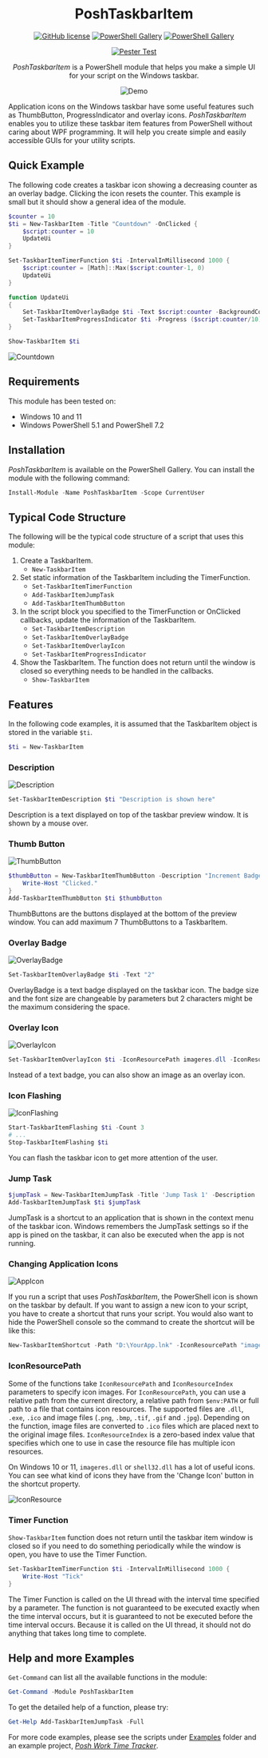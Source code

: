 <div align="center">

# PoshTaskbarItem

[![GitHub license](https://img.shields.io/github/license/mdgrs-mei/PoshTaskbarItem)](https://github.com/mdgrs-mei/PoshTaskbarItem/blob/main/LICENSE)
[![PowerShell Gallery](https://img.shields.io/powershellgallery/p/PoshTaskbarItem)](https://www.powershellgallery.com/packages/PoshTaskbarItem)
[![PowerShell Gallery](https://img.shields.io/powershellgallery/dt/PoshTaskbarItem)](https://www.powershellgallery.com/packages/PoshTaskbarItem)

[![Pester Test](https://github.com/mdgrs-mei/PoshTaskbarItem/actions/workflows/pester-test.yml/badge.svg)](https://github.com/mdgrs-mei/PoshTaskbarItem/actions/workflows/pester-test.yml)

*PoshTaskbarItem* is a PowerShell module that helps you make a simple UI for your script on the Windows taskbar.

![Demo](https://user-images.githubusercontent.com/81177095/184648943-38273e0f-048f-4f4f-b335-f43d3e173619.gif)

</div>

Application icons on the Windows taskbar have some useful features such as ThumbButton, ProgressIndicator and overlay icons. *PoshTaskbarItem* enables you to utilize these taskbar item features from PowerShell without caring about WPF programming. It will help you create simple and easily accessible GUIs for your utility scripts.

## Quick Example

The following code creates a taskbar icon showing a decreasing counter as an overlay badge. Clicking the icon resets the counter. This example is small but it should show a general idea of the module.

```powershell
$counter = 10
$ti = New-TaskbarItem -Title "Countdown" -OnClicked {
    $script:counter = 10
    UpdateUi
}

Set-TaskbarItemTimerFunction $ti -IntervalInMillisecond 1000 {
    $script:counter = [Math]::Max($script:counter-1, 0)
    UpdateUi
}

function UpdateUi
{
    Set-TaskbarItemOverlayBadge $ti -Text $script:counter -BackgroundColor "LightSeaGreen"
    Set-TaskbarItemProgressIndicator $ti -Progress ($script:counter/10) -State Paused
}

Show-TaskbarItem $ti
```
![Countdown](https://user-images.githubusercontent.com/81177095/184890354-ad60b9cd-b918-41ad-b2a8-bd36b9e0c506.gif)

## Requirements

This module has been tested on:

- Windows 10 and 11 
- Windows PowerShell 5.1 and PowerShell 7.2

## Installation

*PoshTaskbarItem* is available on the PowerShell Gallery. You can install the module with the following command:

```powershell
Install-Module -Name PoshTaskbarItem -Scope CurrentUser
```

## Typical Code Structure

The following will be the typical code structure of a script that uses this module:

1. Create a TaskbarItem.
    - `New-TaskbarItem`
1. Set static information of the TaskbarItem including the TimerFunction.
    - `Set-TaskbarItemTimerFunction`
    - `Add-TaskbarItemJumpTask`
    - `Add-TaskbarItemThumbButton`
1. In the script block you specified to the TimerFunction or OnClicked callbacks, update the information of the TaskbarItem.
    - `Set-TaskbarItemDescription`
    - `Set-TaskbarItemOverlayBadge`
    - `Set-TaskbarItemOverlayIcon`
    - `Set-TaskbarItemProgressIndicator`
1. Show the TaskbarItem. The function does not return until the window is closed so everything needs to be handled in the callbacks.
    - `Show-TaskbarItem`

## Features

In the following code examples, it is assumed that the TaskbarItem object is stored in the variable `$ti`.

```powershell
$ti = New-TaskbarItem
```

### Description

![Description](https://user-images.githubusercontent.com/81177095/184888853-8fa8ada8-c7a4-4845-ad49-817cd8fe6338.png)

```powershell
Set-TaskbarItemDescription $ti "Description is shown here"
```

Description is a text displayed on top of the taskbar preview window. It is shown by a mouse over.

### Thumb Button

![ThumbButton](https://user-images.githubusercontent.com/81177095/184888921-283873ae-a1a6-4505-a656-022be39c04c7.png)

```powershell
$thumbButton = New-TaskbarItemThumbButton -Description "Increment Badge Counter" -IconResourcePath "imageres.dll" -IconResourceIndex 101 -OnClicked {
    Write-Host "Clicked."
}
Add-TaskbarItemThumbButton $ti $thumbButton
```

ThumbButtons are the buttons displayed at the bottom of the preview window. You can add maximum 7 ThumbButtons to a TaskbarItem.

### Overlay Badge

![OverlayBadge](https://user-images.githubusercontent.com/81177095/184888975-5f6d0a5b-7120-4b42-8130-36c92ed317f3.png)

```powershell
Set-TaskbarItemOverlayBadge $ti -Text "2"
```

OverlayBadge is a text badge displayed on the taskbar icon. The badge size and the font size are changeable by parameters but 2 characters might be the maximum considering the space.

### Overlay Icon

![OverlayIcon](https://user-images.githubusercontent.com/81177095/184889028-d18a7476-9a9b-4d6f-9a47-2ff8f3bbc506.png)

```powershell
Set-TaskbarItemOverlayIcon $ti -IconResourcePath imageres.dll -IconResourceIndex 79
```

Instead of a text badge, you can also show an image as an overlay icon.

### Icon Flashing

![IconFlashing](https://user-images.githubusercontent.com/81177095/184889102-4b12a6d6-6a14-4189-aca5-541e51ce677d.png)

```powershell
Start-TaskbarItemFlashing $ti -Count 3
# ...
Stop-TaskbarItemFlashing $ti
```

You can flash the taskbar icon to get more attention of the user.

### Jump Task

```powershell
$jumpTask = New-TaskbarItemJumpTask -Title 'Jump Task 1' -Description 'Description is shown here' -IconResourcePath 'notepad.exe' -ApplicationPath 'notepad.exe' -Arguments 'test.txt'
Add-TaskbarItemJumpTask $ti $jumpTask
```

JumpTask is a shortcut to an application that is shown in the context menu of the taskbar icon. Windows remembers the JumpTask settings so if the app is pined on the taskbar, it can also be executed when the app is not running.

### Changing Application Icons

![AppIcon](https://user-images.githubusercontent.com/81177095/185406314-b1657a74-fc2f-44a2-8d45-04639bf2f6be.png)

If you run a script that uses *PoshTaskbarItem*, the PowerShell icon is shown on the taskbar by default. If you want to assign a new icon to your script, you have to create a shortcut that runs your script. You would also want to hide the PowerShell console so the command to create the shortcut will be like this:

```powershell
New-TaskbarItemShortcut -Path "D:\YourApp.lnk" -IconResourcePath "imageres.dll" -IconResourceIndex 144 -TargetPath "powershell.exe" -Arguments "-ExecutionPolicy Bypass -WindowStyle Hidden -File D:\YourScript.ps1" -WindowStyle Minimized
```

### IconResourcePath

Some of the functions take `IconResourcePath` and `IconResourceIndex` parameters to specify icon images. For `IconResourcePath`, you can use a relative path from the current directory, a relative path from `$env:PATH` or full path to a file that contains icon resources. The supported files are `.dll`, `.exe`, `.ico` and image files (`.png`, `.bmp`, `.tif`, `.gif` and `.jpg`). Depending on the function, image files are converted to `.ico` files which are placed next to the original image files. `IconResourceIndex` is a zero-based index value that specifies which one to use in case the resource file has multiple icon resources. 

On Windows 10 or 11, `imageres.dll` or `shell32.dll` has a lot of useful icons. You can see what kind of icons they have from the 'Change Icon' button in the shortcut property.

![IconResource](https://user-images.githubusercontent.com/81177095/185643184-e4987ab5-784f-4d3a-9a3f-fc8686c32ff6.png)

### Timer Function

`Show-TaskbarItem` function does not return until the taskbar item window is closed so if you need to do something periodically while the window is open, you have to use the Timer Function.

```powershell
Set-TaskbarItemTimerFunction $ti -IntervalInMillisecond 1000 {
    Write-Host "Tick"
}
```

The Timer Function is called on the UI thread with the interval time specified by a parameter. The function is not guaranteed to be executed exactly when the time interval occurs, but it is guaranteed to not be executed before the time interval occurs. Because it is called on the UI thread, it should not do anything that takes long time to complete.

## Help and more Examples

`Get-Command` can list all the available functions in the module:

```powershell
Get-Command -Module PoshTaskbarItem
```

To get the detailed help of a function, please try:

```powershell
Get-Help Add-TaskbarItemJumpTask -Full
```

For more code examples, please see the scripts under [Examples](./Examples) folder and an example project, [*Posh Work Time Tracker*](https://github.com/mdgrs-mei/posh-work-time-tracker).
